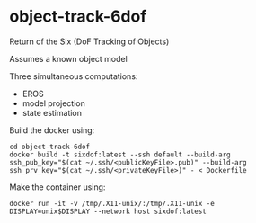 # object-track-6dof
Return of the Six (DoF Tracking of Objects)


Assumes a known object model

Three simultaneous computations:

* EROS
* model projection
* state estimation

Build the docker using:

```
cd object-track-6dof
docker build -t sixdof:latest --ssh default --build-arg ssh_pub_key="$(cat ~/.ssh/<publicKeyFile>.pub)" --build-arg ssh_prv_key="$(cat ~/.ssh/<privateKeyFile>)" - < Dockerfile
```
Make the container using:

```
docker run -it -v /tmp/.X11-unix/:/tmp/.X11-unix -e DISPLAY=unix$DISPLAY --network host sixdof:latest
```
